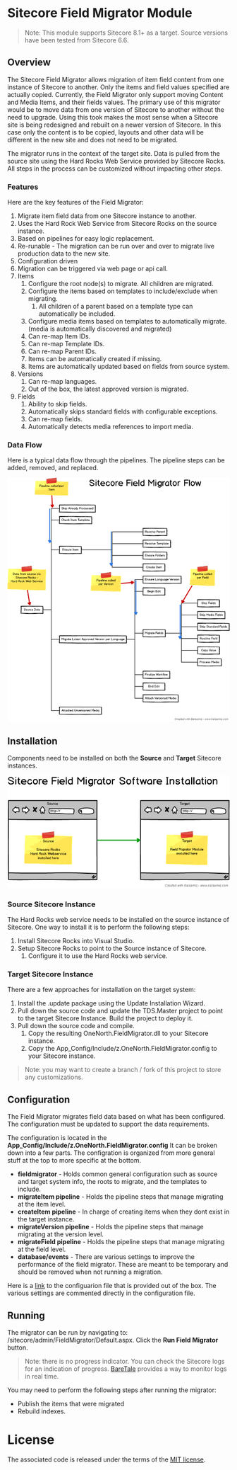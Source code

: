 # Sitecore Field Migrator Module #

> Note: This module supports Sitecore 8.1+ as a target.  Source versions have been tested from Sitecore 6.6.

## Overview ##

The Sitecore Field Migrator allows migration of item field content from one instance of Sitecore to another.
Only the items and field values specified are actually copied.
Currently, the Field Migrator only support moving Content and Media Items, and their fields values.
The primary use of this migrator would be to move data from one version of Sitecore to another without the need to upgrade.
Using this took makes the most sense when a Sitecore site is being redesigned and rebuilt on a newer version of Sitecore.
In this case only the content is to be copied, layouts and other data will be different in the new site and does not need to be migrated.

The migrator runs in the context of the target site.
Data is pulled from the source site using the Hard Rocks Web Service provided by Sitecore Rocks.
All steps in the process can be customized without impacting other steps.

### Features ###

Here are the key features of the Field Migrator:

1. Migrate item field data from one Sitecore instance to another.
1. Uses the Hard Rock Web Service from Sitecore Rocks on the source instance.
1. Based on pipelines for easy logic replacement.
1. Re-runable - The migration can be run over and over to migrate live production data to the new site.
1. Configuration driven
1. Migration can be triggered via web page or api call.
1. Items
    1. Configure the root node(s) to migrate.  All children are migrated.
    1. Configure the items based on templates to include/exclude when migrating.
        1. All children of a parent based on a template type can automatically be included.
    1. Configure media items based on templates to automatically migrate. (media is automatically discovered and migrated)
    1. Can re-map Item IDs.
    1. Can re-map Template IDs.
    1. Can re-map Parent IDs.
    1. Items can be automatically created if missing.
    1. Items are automatically updated based on fields from source system.
1. Versions
    1. Can re-map languages.
    1. Out of the box, the latest approved version is migrated.
1. Fields
    1. Ability to skip fields.
    1. Automatically skips standard fields with configurable exceptions.
    1. Can re-map fields.
    1. Automatically detects media references to import media.
    
### Data Flow ###

Here is a typical data flow through the pipelines.  The pipeline steps can be added, removed, and replaced.

![workflow](img/Workflow.png)

## Installation ##

Components need to be installed on both the **Source** and **Target** Sitecore instances.

![installation](img/Installation.png)

### Source Sitecore Instance ###

The Hard Rocks web service needs to be installed on the source instance of Sitecore.
One way to install it is to perform the following steps:

1. Install Sitecore Rocks into Visual Studio.
1. Setup Sitecore Rocks to point to the Source instance of Sitecore.
    1. Configure it to use the Hard Rocks web service.

### Target Sitecore Instance ###

There are a few approaches for installation on the target system:

1. Install the .update package using the Update Installation Wizard.
1. Pull down the source code and update the TDS.Master project to point to the target Sitecore Instance.  Build the project to deploy it.
1. Pull down the source code and compile.
    1. Copy the resulting OneNorth.FieldMigrator.dll to your Sitecore instance.
    1. Copy the App_Config/Include/z.OneNorth.FieldMigrator.config to your Sitecore instance.

> Note: you may want to create a branch / fork of this project to store any customizations.

## Configuration ##

The Field Migrator migrates field data based on what has been configured.
The configuration must be updated to support the data requirements.

The configuration is located in the **App_Config/Include/z.OneNorth.FieldMigrator.config**
It can be broken down into a few parts.
The configration is organized from more general stuff at the top to more specific at the bottom.

* **fieldmigrator** - Holds common general configuration such as source and target system info, the roots to migrate, and the templates to include.
* **migrateItem pipeline** - Holds the pipeline steps that manage migrating at the item level.
* **createItem pipeline** - In charge of creating items when they dont exist in the target instance.
* **migrateVersion pipeline** - Holds the pipeline steps that manage migrating at the version level.
* **migrateField pipeline** - Holds the pipeline steps that manage migrating at the field level.
* **database/events** - There are various settings to improve the performance of the field migrator.  These are meant to be temporary and should be removed when not running a migration.

Here is a [link](src/OneNorth.FieldMigrator/App_Config/Include/z.OneNorth.FieldMigrator.config) to the configuarion file that is provided out of the box.
The various settings are commented directly in the configuration file.

## Running ##

The migrator can be run by navigating to: /sitecore/admin/FieldMigrator/Default.aspx.
Click the **Run Field Migrator** button.

> Note: there is no progress indicator.
You can check the Sitecore logs for an indication of progress.
[BareTale](https://www.baremetalsoft.com/baretail/) provides a way to monitor logs in real time.

You may need to perform the following steps after running the migrator:
* Publish the items that were migrated
* Rebuild indexes.

# License #

The associated code is released under the terms of the [MIT license](http://onenorth.mit-license.org).